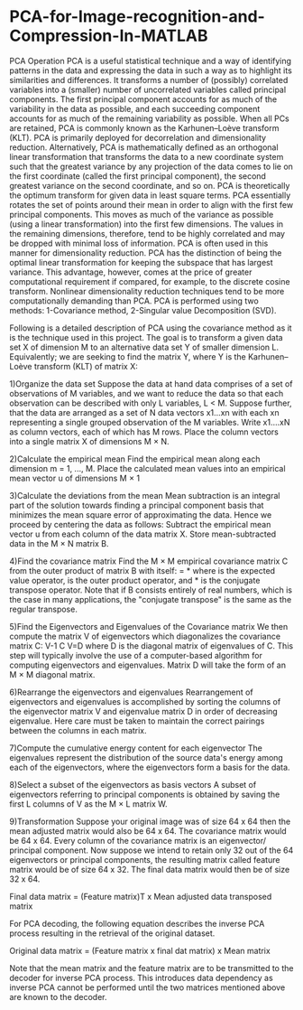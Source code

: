 # PCA-for-Image-recognition-and-Compression-In-MATLAB
PCA Operation
 PCA is a useful statistical technique and a way of identifying patterns in the data and expressing the data in such a way as to highlight its similarities and differences. It transforms a number of (possibly) correlated variables into a (smaller) number of uncorrelated variables called principal components. The first principal component accounts for as much of the variability in the data as possible, and each succeeding component accounts for as much of the remaining variability as possible. When all PCs are retained, PCA is commonly known as the Karhunen–Loève transform (KLT). PCA is primarily deployed for decorrelation and dimensionality reduction.
Alternatively, PCA is mathematically defined as an orthogonal linear transformation that transforms the data to a new coordinate system such that the greatest variance by any projection of the data comes to lie on the first coordinate (called the first principal component), the second greatest variance on the second coordinate, and so on. PCA is theoretically the optimum transform for given data in least square terms. PCA essentially rotates the set of points around their mean in order to align with the first few principal components. This moves as much of the variance as possible (using a linear transformation) into the first few dimensions. The values in the remaining dimensions, therefore, tend to be highly correlated and may be dropped with minimal loss of information. PCA is often used in this manner for dimensionality reduction. PCA has the distinction of being the optimal linear transformation for keeping the subspace that has largest variance. This advantage, however, comes at the price of greater computational requirement if compared, for example, to the discrete cosine transform. Nonlinear dimensionality reduction techniques tend to be more computationally demanding than PCA. PCA is performed using two methods: 1-Covariance method, 2-Singular value Decomposition (SVD). 

Following is a detailed description of PCA using the covariance method as it is the technique used in this project. The goal is to transform a given data set X of dimension M to an alternative data set Y of smaller dimension L. Equivalently; we are seeking to find the matrix Y, where Y is the Karhunen–Loève transform (KLT) of matrix X: 

1)Organize the data set
Suppose the data at hand data comprises of a set of observations of M variables, and we want to reduce the data so that each observation can be described with only L variables, L < M. Suppose further, that the data are arranged as a set of N data vectors x1…xn with each xn representing a single grouped observation of the M variables.
Write x1….xN as column vectors, each of which has M rows.
Place the column vectors into a single matrix X of dimensions M × N.

2)Calculate the empirical mean
Find the empirical mean along each dimension m = 1, ..., M.
Place the calculated mean values into an empirical mean vector u of dimensions M × 1

3)Calculate the deviations from the mean
Mean subtraction is an integral part of the solution towards finding a principal component basis that minimizes the mean square error of approximating the data. Hence we proceed by centering the data as follows:
Subtract the empirical mean vector u from each column of the data matrix X.
Store mean-subtracted data in the M × N matrix B.

4)Find the covariance matrix
Find the M × M empirical covariance matrix C from the outer product of matrix B with itself:
= *
where  is the expected value operator,  is the outer product operator, and * is the conjugate transpose operator. Note that if B consists entirely of real numbers, which is the case in many applications, the "conjugate transpose" is the same as the regular transpose.

5)Find the Eigenvectors and Eigenvalues of the Covariance matrix
We then compute the matrix V of eigenvectors which diagonalizes the covariance matrix C: V-1 C V=D where D is the diagonal matrix of eigenvalues of C. This step will typically involve the use of a computer-based algorithm for computing eigenvectors and eigenvalues. Matrix D will take the form of an M × M diagonal matrix.

6)Rearrange the eigenvectors and eigenvalues
Rearrangement of eigenvectors and eigenvalues is accomplished by sorting the columns of the eigenvector matrix V and eigenvalue matrix D in order of decreasing eigenvalue. Here care must be taken to maintain the correct pairings between the columns in each matrix.

7)Compute the cumulative energy content for each eigenvector
The eigenvalues represent the distribution of the source data's energy among each of the eigenvectors, where the eigenvectors form a basis for the data.

8)Select a subset of the eigenvectors as basis vectors
A subset of eigenvectors referring to principal components is obtained by saving the first L columns of V as the M × L matrix W.

9)Transformation
Suppose your original image was of size 64 x 64 then the mean adjusted matrix would also be 64 x 64. The covariance matrix would be 64 x 64. Every column of the covariance matrix is an eigenvector/ principal component. Now suppose we intend to retain only 32 out of the 64 eigenvectors or principal components, the resulting matrix called feature matrix would be of size 64 x 32. The final data matrix would then be of size 32 x 64. 

Final data matrix = (Feature matrix)T x Mean adjusted data transposed matrix

For PCA decoding, the following equation describes the inverse PCA process resulting in the retrieval of the original dataset. 

Original data matrix = (Feature matrix x final dat matrix) x Mean matrix

Note that the mean matrix and the feature matrix are to be transmitted to the decoder for inverse PCA process. This introduces data dependency as inverse PCA cannot be performed until the two matrices mentioned above are known to the decoder.
